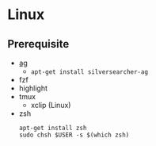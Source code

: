# Linux
## Prerequisite
- [ag](https://github.com/ggreer/the_silver_searcher)
  - `apt-get install silversearcher-ag`
- fzf
- highlight
- tmux
  - xclip (Linux)
- zsh
    ```
    apt-get install zsh
    sudo chsh $USER -s $(which zsh)
    ```
